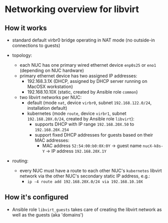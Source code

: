 # Networking overview for libvirt

## How it works

- standard default virbr0 bridge operating in NAT mode (no outside-in connections to guests)

- topology:
  - each NUC has one primary wired ethernet device `enp0s25` or `eno1` (depending on NUC hardware)
  - primary ethernet device has two assigned IP addresses:
    - 192.168.3.1X (DHCP, assigned by DHCP server running on MacOSX workstation)
    - 192.168.10.10X (static, created by Ansible role `common`)
  - two libvirt networks per NUC:
    - default (mode `nat`, device `virbr0`, subnet `192.168.122.0/24`, installation default)
    - kubernetes (mode `route`, device `virbr1`, subnet `192.168.20X.0/24`, created by Ansible role `libvirt`):
      - supports DHCP with IP range `192.168.20X.50` to `192.168.20X.254`
      - support fixed DHCP addresses for guests based on their MAC addresses:
        - MAC address `52:54:00:b0:0X:0Y` -> guest name `nucX-k8s-Y` -> IP address `192.168.20X.1Y`

- routing:
  - every NUC must have a route to each other NUC's `kubernetes` libvirt network via the other NUC's secondary static IP address, e.g.:
    - `ip -4 route add 192.168.20X.0/24 via 192.168.10.10X`

## How it's configured

- Ansible role `libvirt_guests` takes care of creating the libvirt network as well as the guests (aka 'domains')
